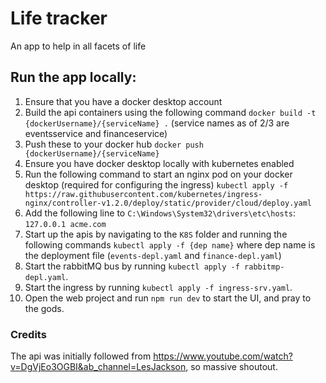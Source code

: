 # Life tracker

An app to help in all facets of life

## Run the app locally:
1. Ensure that you have a docker desktop account
2. Build the api containers using the following command `docker build -t {dockerUsername}/{serviceName} .` (service names as of 2/3 are eventsservice and financeservice)
3. Push these to your docker hub `docker push {dockerUsername}/{serviceName}`
4. Ensure you have docker desktop locally with kubernetes enabled
5. Run the following command to start an nginx pod on your docker desktop (required for configuring the ingress) `kubectl apply -f https://raw.githubusercontent.com/kubernetes/ingress-nginx/controller-v1.2.0/deploy/static/provider/cloud/deploy.yaml`
6. Add the following line to `C:\Windows\System32\drivers\etc\hosts`: `127.0.0.1 acme.com`
7. Start up the apis by navigating to the `K8S` folder and running the following commands `kubectl apply -f {dep name}` where dep name is the deployment file (`events-depl.yaml` and `finance-depl.yaml`)
8. Start the rabbitMQ bus by running `kubectl apply -f rabbitmp-depl.yaml`.
9. Start the ingress by running `kubectl apply -f ingress-srv.yaml`.
10. Open the web project and run `npm run dev` to start the UI, and pray to the gods.



### Credits 
The api was initially followed from https://www.youtube.com/watch?v=DgVjEo3OGBI&ab_channel=LesJackson, so massive shoutout. 
